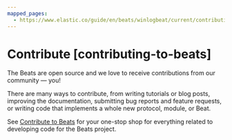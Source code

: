 ```yaml
---
mapped_pages:
  - https://www.elastic.co/guide/en/beats/winlogbeat/current/contributing-to-beats.html
---
```


# Contribute [contributing-to-beats]

The Beats are open source and we love to receive contributions from our community — you!

There are many ways to contribute, from writing tutorials or blog posts, improving the documentation, submitting bug reports and feature requests, or writing code that implements a whole new protocol, module, or Beat.

See [Contribute to Beats](../../extend/index.md)  for your one-stop shop for everything related to developing code for the Beats project.

